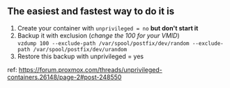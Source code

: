 ## The easiest and fastest way to do it is

1. Create your container with `unprivileged = no` **but don't start it**
2. Backup it with exclusion (*change the 100 for your VMID*)  
`vzdump 100 --exclude-path /var/spool/postfix/dev/random --exclude-path /var/spool/postfix/dev/urandom`
3. Restore this backup with unprivileged = yes

ref: https://forum.proxmox.com/threads/unprivileged-containers.26148/page-2#post-248550
